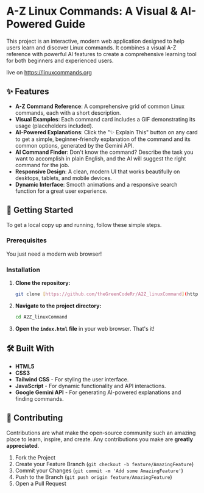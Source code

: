 # A-Z Linux Commands: A Visual & AI-Powered Guide

This project is an interactive, modern web application designed to help users learn and discover Linux commands. 
It combines a visual A-Z reference with powerful AI features to create a comprehensive learning tool for both beginners and experienced users.

live on https://linuxcommands.org

## ✨ Features

* **A-Z Command Reference**: A comprehensive grid of common Linux commands, each with a short description.
* **Visual Examples**: Each command card includes a GIF demonstrating its usage (placeholders included).
* **AI-Powered Explanations**: Click the "✨ Explain This" button on any card to get a simple, beginner-friendly explanation of the command and its common options, generated by the Gemini API.
* **AI Command Finder**: Don't know the command? Describe the task you want to accomplish in plain English, and the AI will suggest the right command for the job.
* **Responsive Design**: A clean, modern UI that works beautifully on desktops, tablets, and mobile devices.
* **Dynamic Interface**: Smooth animations and a responsive search function for a great user experience.

## 🚀 Getting Started

To get a local copy up and running, follow these simple steps.

### Prerequisites

You just need a modern web browser!

### Installation

1.  **Clone the repository:**
    ```sh
    git clone [https://github.com/theGreenCodeRr/A2Z_linuxCommand](https://github.com/theGreenCodeRr/A2Z_linuxCommand)
    ```
2.  **Navigate to the project directory:**
    ```sh
    cd A2Z_linuxCommand
    ```
3.  **Open the `index.html` file** in your web browser. That's it!

## 🛠️ Built With

* **HTML5**
* **CSS3**
* **Tailwind CSS** - For styling the user interface.
* **JavaScript** - For dynamic functionality and API interactions.
* **Google Gemini API** - For generating AI-powered explanations and finding commands.

## 🤝 Contributing

Contributions are what make the open-source community such an amazing place to learn, inspire, and create. Any contributions you make are **greatly appreciated**.

1.  Fork the Project
2.  Create your Feature Branch (`git checkout -b feature/AmazingFeature`)
3.  Commit your Changes (`git commit -m 'Add some AmazingFeature'`)
4.  Push to the Branch (`git push origin feature/AmazingFeature`)
5.  Open a Pull Request
